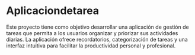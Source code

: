 # Aplicaciondetarea
Este proyecto tiene como objetivo desarrollar una aplicación de gestión de tareas que permita a los usuarios organizar y priorizar sus actividades diarias. La aplicación ofrece recordatorios, categorización de tareas y una interfaz intuitiva para facilitar la productividad personal y profesional. 
